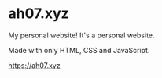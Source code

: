 # ah07.xyz
My personal website! It's a personal website.

Made with only HTML, CSS and JavaScript.

https://ah07.xyz

